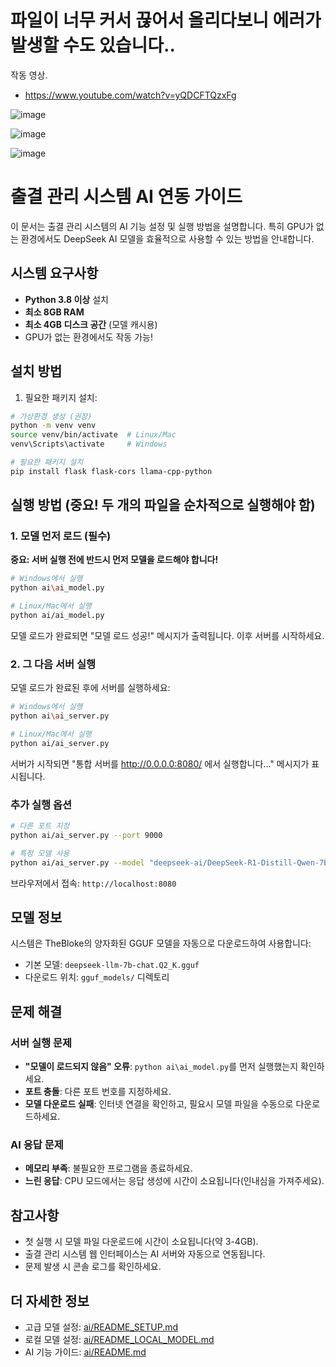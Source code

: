 # 파일이 너무 커서 끊어서 올리다보니 에러가 발생할 수도 있습니다..

작동 영상.
 - https://www.youtube.com/watch?v=yQDCFTQzxFg

![image](https://github.com/user-attachments/assets/5470b5de-4018-4b0b-8757-69df8284596f)

![image](https://github.com/user-attachments/assets/e3208b5f-ddab-4d70-a731-a89bef02ebbf)

![image](https://github.com/user-attachments/assets/a35f6dfd-77e7-4f0b-b856-a2fc40eea1b2)



# 출결 관리 시스템 AI 연동 가이드

이 문서는 출결 관리 시스템의 AI 기능 설정 및 실행 방법을 설명합니다. 특히 GPU가 없는 환경에서도 DeepSeek AI 모델을 효율적으로 사용할 수 있는 방법을 안내합니다.

## 시스템 요구사항

- **Python 3.8 이상** 설치
- **최소 8GB RAM**
- **최소 4GB 디스크 공간** (모델 캐시용)
- GPU가 없는 환경에서도 작동 가능!

## 설치 방법

1. 필요한 패키지 설치:

```bash
# 가상환경 생성 (권장)
python -m venv venv
source venv/bin/activate  # Linux/Mac
venv\Scripts\activate     # Windows

# 필요한 패키지 설치
pip install flask flask-cors llama-cpp-python
```

## 실행 방법 (중요! 두 개의 파일을 순차적으로 실행해야 함)

### 1. 모델 먼저 로드 (필수)

**중요: 서버 실행 전에 반드시 먼저 모델을 로드해야 합니다!**

```bash
# Windows에서 실행
python ai\ai_model.py

# Linux/Mac에서 실행
python ai/ai_model.py
```

모델 로드가 완료되면 "모델 로드 성공!" 메시지가 출력됩니다. 이후 서버를 시작하세요.

### 2. 그 다음 서버 실행

모델 로드가 완료된 후에 서버를 실행하세요:

```bash
# Windows에서 실행
python ai\ai_server.py

# Linux/Mac에서 실행
python ai/ai_server.py
```

서버가 시작되면 "통합 서버를 http://0.0.0.0:8080/ 에서 실행합니다..." 메시지가 표시됩니다.

### 추가 실행 옵션

```bash
# 다른 포트 지정
python ai/ai_server.py --port 9000

# 특정 모델 사용
python ai/ai_server.py --model "deepseek-ai/DeepSeek-R1-Distill-Qwen-7B"
```

브라우저에서 접속: `http://localhost:8080`

## 모델 정보

시스템은 TheBloke의 양자화된 GGUF 모델을 자동으로 다운로드하여 사용합니다:
- 기본 모델: `deepseek-llm-7b-chat.Q2_K.gguf`
- 다운로드 위치: `gguf_models/` 디렉토리

## 문제 해결

### 서버 실행 문제
- **"모델이 로드되지 않음" 오류**: `python ai\ai_model.py`를 먼저 실행했는지 확인하세요.
- **포트 충돌**: 다른 포트 번호를 지정하세요.
- **모델 다운로드 실패**: 인터넷 연결을 확인하고, 필요시 모델 파일을 수동으로 다운로드하세요.

### AI 응답 문제
- **메모리 부족**: 불필요한 프로그램을 종료하세요.
- **느린 응답**: CPU 모드에서는 응답 생성에 시간이 소요됩니다(인내심을 가져주세요).

## 참고사항

- 첫 실행 시 모델 파일 다운로드에 시간이 소요됩니다(약 3-4GB).
- 출결 관리 시스템 웹 인터페이스는 AI 서버와 자동으로 연동됩니다.
- 문제 발생 시 콘솔 로그를 확인하세요.

## 더 자세한 정보

- 고급 모델 설정: [ai/README_SETUP.md](ai/README_SETUP.md)
- 로컬 모델 설정: [ai/README_LOCAL_MODEL.md](ai/README_LOCAL_MODEL.md)
- AI 기능 가이드: [ai/README.md](ai/README.md) 
